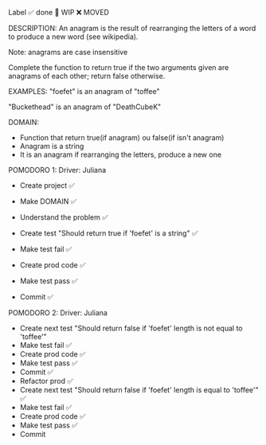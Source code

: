 Label
✅ done 🚧 WIP ❌ MOVED

DESCRIPTION:
An anagram is the result of rearranging the letters of a word to produce a new word (see wikipedia).

Note: anagrams are case insensitive

Complete the function to return true if the two arguments given are anagrams of each other; return false otherwise.

EXAMPLES:
"foefet" is an anagram of "toffee"

"Buckethead" is an anagram of "DeathCubeK"

DOMAIN:
- Function that return true(if anagram) ou false(if isn't anagram)
- Anagram is a string
- It is an anagram if rearranging the letters, produce a new one


POMODORO 1: Driver: Juliana
- Create project ✅ 
- Make DOMAIN ✅ 
- Understand the problem ✅ 

- Create test "Should return true if 'foefet' is a string" ✅ 
- Make test fail ✅ 
- Create prod code ✅ 
- Make test pass ✅ 
- Commit ✅

POMODORO 2: Driver: Juliana
- Create next test "Should return false if 'foefet' length is not equal to 'toffee'"
- Make test fail ✅ 
- Create prod code ✅ 
- Make test pass ✅ 
- Commit ✅
- Refactor prod ✅
- Create next test "Should return false if 'foefet' length is equal to 'toffee'" ✅
- Make test fail ✅ 
- Create prod code ✅ 
- Make test pass ✅ 
- Commit 